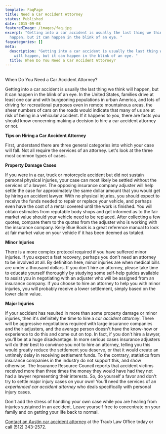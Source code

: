 ```yaml
---
template: FaqPage
title: Need a Car Accident Attorney
status: Published
date: 2015-09-08
featuredImage: /images/faq.jpg
excerpt: "Getting into a car accident is usually the last thing we think will
  happen, but it can happen in the blink of an eye. "
faqcategories: []
meta:
  description: "Getting into a car accident is usually the last thing we think
    will happen, but it can happen in the blink of an eye. "
  title: When Do You Need a Car Accident Attorney?
---
```

<!--StartFragment-->

\
When Do You Need a Car Accident Attorney?

<!--EndFragment-->

<!--StartFragment-->

Getting into a car accident is usually the last thing we think will happen, but it can happen in the blink of an eye. In the United States, families drive at least one car and with burgeoning populations in urban America, and lots of driving for recreational purposes even in remote mountainous areas, the sheer numbers of cars on the roads would indicate that many of us are at risk of being in a vehicular accident. If it happens to you, there are facts you should know concerning making a decision to hire a car accident attorney or not.

**Tips on Hiring a Car Accident Attorney**

First, understand there are three general categories into which your case will fall. Not all require the services of an attorney. Let's look at the three most common types of cases.

**Property Damage Cases**

If you were in a car, truck or motorcycle accident but did not sustain personal physical injuries, your case can most likely be settled without the services of a lawyer. The opposing insurance company adjuster will help settle the case for approximately the same dollar amount that you would get by hiring an accident lawyer. With no physical injuries, you should expect to receive the funds needed to repair or replace your vehicle, and perhaps even have the cost of a rental covered until the work is finished. You will obtain estimates from reputable body shops and get informed as to the fair market value should your vehicle need to be replaced. After collecting a few quotes, compare them to the quotes from the adjuster who is working with the insurance company. Kelly Blue Book is a great reference manual to look at fair market value on your vehicle if it has been deemed as totaled.

**Minor Injuries**

There is a more complex protocol required if you have suffered minor injuries. If you expect a fast recovery, perhaps you don't need an attorney to be involved at all. By definition here, minor injuries are when medical bills are under a thousand dollars. If you don't hire an attorney, please take time to educate yourself thoroughly by studying some self-help guides available to assist you in negotiating with an adjuster who will be assigned from an insurance company. If you choose to hire an attorney to help you with minor injuries, you will probably receive a lower settlement, simply based on the lower claim value.

**Major Injuries**

If your accident has resulted in more than some property damage or minor injuries, then it's definitely the time to hire a *car accident attorney*. There will be aggressive negotiations required with large insurance companies and their adjusters, and the average person doesn't have the know-how or experience to do this and come out on top. In fact, if you don't hire a lawyer, you'll be at a huge disadvantage. In more serious cases insurance adjusters will do their best to convince you not to hire an attorney, telling you this would greatly reduce the settlement you deserve, or that it would create an untimely delay in receiving settlement funds. To the contrary, statistics from insurance companies in the industry do not support this, and show otherwise. The Insurance Resource Council reports that accident victims received more than three times the money they would have had they not had a lawyer representing their interests. So, do yourself a favor and don't try to settle major injury cases on your own!  You'll need the services of an *experienced car accident attorney* who deals specifically with personal injury cases.

Don't add the stress of handling your own case while you are healing from injuries sustained in an accident. Leave yourself free to concentrate on your family and on getting your life back to normal.

[Contact an Austin car accident attorney](/contact-us/) at the Traub Law Office today or call (512) 343-2572.

<!--EndFragment-->
